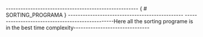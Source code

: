 ------------------------------------------------------                   { # SORTING_PROGRAMA }                                   -----------------------------------------------                -------------------------------------------------Here all the sorting programe is in the best time complexity-------------------------------
